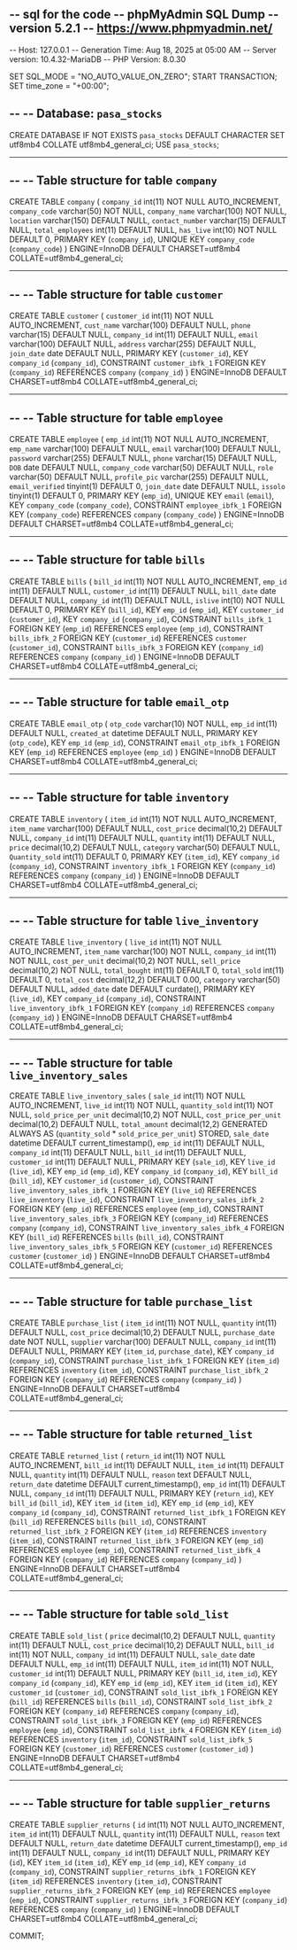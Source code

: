 -- sql for the code 
-- phpMyAdmin SQL Dump
-- version 5.2.1
-- https://www.phpmyadmin.net/
--
-- Host: 127.0.0.1
-- Generation Time: Aug 18, 2025 at 05:00 AM
-- Server version: 10.4.32-MariaDB
-- PHP Version: 8.0.30

SET SQL_MODE = "NO_AUTO_VALUE_ON_ZERO";
START TRANSACTION;
SET time_zone = "+00:00";

--
-- Database: `pasa_stocks`
--
CREATE DATABASE IF NOT EXISTS `pasa_stocks` DEFAULT CHARACTER SET utf8mb4 COLLATE utf8mb4_general_ci;
USE `pasa_stocks`;

-- --------------------------------------------------------

--
-- Table structure for table `company`
--
CREATE TABLE `company` (
  `company_id` int(11) NOT NULL AUTO_INCREMENT,
  `company_code` varchar(50) NOT NULL,
  `company_name` varchar(100) NOT NULL,
  `location` varchar(150) DEFAULT NULL,
  `contact_number` varchar(15) DEFAULT NULL,
  `total_employees` int(11) DEFAULT NULL,
  `has_live` int(10) NOT NULL DEFAULT 0,
  PRIMARY KEY (`company_id`),
  UNIQUE KEY `company_code` (`company_code`)
) ENGINE=InnoDB DEFAULT CHARSET=utf8mb4 COLLATE=utf8mb4_general_ci;

-- --------------------------------------------------------

--
-- Table structure for table `customer`
--
CREATE TABLE `customer` (
  `customer_id` int(11) NOT NULL AUTO_INCREMENT,
  `cust_name` varchar(100) DEFAULT NULL,
  `phone` varchar(15) DEFAULT NULL,
  `company_id` int(11) DEFAULT NULL,
  `email` varchar(100) DEFAULT NULL,
  `address` varchar(255) DEFAULT NULL,
  `join_date` date DEFAULT NULL,
  PRIMARY KEY (`customer_id`),
  KEY `company_id` (`company_id`),
  CONSTRAINT `customer_ibfk_1` FOREIGN KEY (`company_id`) REFERENCES `company` (`company_id`)
) ENGINE=InnoDB DEFAULT CHARSET=utf8mb4 COLLATE=utf8mb4_general_ci;

-- --------------------------------------------------------

--
-- Table structure for table `employee`
--
CREATE TABLE `employee` (
  `emp_id` int(11) NOT NULL AUTO_INCREMENT,
  `emp_name` varchar(100) DEFAULT NULL,
  `email` varchar(100) DEFAULT NULL,
  `password` varchar(255) DEFAULT NULL,
  `phone` varchar(15) DEFAULT NULL,
  `DOB` date DEFAULT NULL,
  `company_code` varchar(50) DEFAULT NULL,
  `role` varchar(50) DEFAULT NULL,
  `profile_pic` varchar(255) DEFAULT NULL,
  `email_verified` tinyint(1) DEFAULT 0,
  `join_date` date DEFAULT NULL,
  `issolo` tinyint(1) DEFAULT 0,
  PRIMARY KEY (`emp_id`),
  UNIQUE KEY `email` (`email`),
  KEY `company_code` (`company_code`),
  CONSTRAINT `employee_ibfk_1` FOREIGN KEY (`company_code`) REFERENCES `company` (`company_code`)
) ENGINE=InnoDB DEFAULT CHARSET=utf8mb4 COLLATE=utf8mb4_general_ci;

-- --------------------------------------------------------

--
-- Table structure for table `bills`
--
CREATE TABLE `bills` (
  `bill_id` int(11) NOT NULL AUTO_INCREMENT,
  `emp_id` int(11) DEFAULT NULL,
  `customer_id` int(11) DEFAULT NULL,
  `bill_date` date DEFAULT NULL,
  `company_id` int(11) DEFAULT NULL,
  `islive` int(10) NOT NULL DEFAULT 0,
  PRIMARY KEY (`bill_id`),
  KEY `emp_id` (`emp_id`),
  KEY `customer_id` (`customer_id`),
  KEY `company_id` (`company_id`),
  CONSTRAINT `bills_ibfk_1` FOREIGN KEY (`emp_id`) REFERENCES `employee` (`emp_id`),
  CONSTRAINT `bills_ibfk_2` FOREIGN KEY (`customer_id`) REFERENCES `customer` (`customer_id`),
  CONSTRAINT `bills_ibfk_3` FOREIGN KEY (`company_id`) REFERENCES `company` (`company_id`)
) ENGINE=InnoDB DEFAULT CHARSET=utf8mb4 COLLATE=utf8mb4_general_ci;

-- --------------------------------------------------------

--
-- Table structure for table `email_otp`
--
CREATE TABLE `email_otp` (
  `otp_code` varchar(10) NOT NULL,
  `emp_id` int(11) DEFAULT NULL,
  `created_at` datetime DEFAULT NULL,
  PRIMARY KEY (`otp_code`),
  KEY `emp_id` (`emp_id`),
  CONSTRAINT `email_otp_ibfk_1` FOREIGN KEY (`emp_id`) REFERENCES `employee` (`emp_id`)
) ENGINE=InnoDB DEFAULT CHARSET=utf8mb4 COLLATE=utf8mb4_general_ci;

-- --------------------------------------------------------

--
-- Table structure for table `inventory`
--
CREATE TABLE `inventory` (
  `item_id` int(11) NOT NULL AUTO_INCREMENT,
  `item_name` varchar(100) DEFAULT NULL,
  `cost_price` decimal(10,2) DEFAULT NULL,
  `company_id` int(11) DEFAULT NULL,
  `quantity` int(11) DEFAULT NULL,
  `price` decimal(10,2) DEFAULT NULL,
  `category` varchar(50) DEFAULT NULL,
  `Quantity_sold` int(11) DEFAULT 0,
  PRIMARY KEY (`item_id`),
  KEY `company_id` (`company_id`),
  CONSTRAINT `inventory_ibfk_1` FOREIGN KEY (`company_id`) REFERENCES `company` (`company_id`)
) ENGINE=InnoDB DEFAULT CHARSET=utf8mb4 COLLATE=utf8mb4_general_ci;

-- --------------------------------------------------------

--
-- Table structure for table `live_inventory`
--
CREATE TABLE `live_inventory` (
  `live_id` int(11) NOT NULL AUTO_INCREMENT,
  `item_name` varchar(100) NOT NULL,
  `company_id` int(11) NOT NULL,
  `cost_per_unit` decimal(10,2) NOT NULL,
  `sell_price` decimal(10,2) NOT NULL,
  `total_bought` int(11) DEFAULT 0,
  `total_sold` int(11) DEFAULT 0,
  `total_cost` decimal(12,2) DEFAULT 0.00,
  `category` varchar(50) DEFAULT NULL,
  `added_date` date DEFAULT curdate(),
  PRIMARY KEY (`live_id`),
  KEY `company_id` (`company_id`),
  CONSTRAINT `live_inventory_ibfk_1` FOREIGN KEY (`company_id`) REFERENCES `company` (`company_id`)
) ENGINE=InnoDB DEFAULT CHARSET=utf8mb4 COLLATE=utf8mb4_general_ci;

-- --------------------------------------------------------

--
-- Table structure for table `live_inventory_sales`
--
CREATE TABLE `live_inventory_sales` (
  `sale_id` int(11) NOT NULL AUTO_INCREMENT,
  `live_id` int(11) NOT NULL,
  `quantity_sold` int(11) NOT NULL,
  `sold_price_per_unit` decimal(10,2) NOT NULL,
  `cost_price_per_unit` decimal(10,2) DEFAULT NULL,
  `total_amount` decimal(12,2) GENERATED ALWAYS AS (`quantity_sold` * `sold_price_per_unit`) STORED,
  `sale_date` datetime DEFAULT current_timestamp(),
  `emp_id` int(11) DEFAULT NULL,
  `company_id` int(11) DEFAULT NULL,
  `bill_id` int(11) DEFAULT NULL,
  `customer_id` int(11) DEFAULT NULL,
  PRIMARY KEY (`sale_id`),
  KEY `live_id` (`live_id`),
  KEY `emp_id` (`emp_id`),
  KEY `company_id` (`company_id`),
  KEY `bill_id` (`bill_id`),
  KEY `customer_id` (`customer_id`),
  CONSTRAINT `live_inventory_sales_ibfk_1` FOREIGN KEY (`live_id`) REFERENCES `live_inventory` (`live_id`),
  CONSTRAINT `live_inventory_sales_ibfk_2` FOREIGN KEY (`emp_id`) REFERENCES `employee` (`emp_id`),
  CONSTRAINT `live_inventory_sales_ibfk_3` FOREIGN KEY (`company_id`) REFERENCES `company` (`company_id`),
  CONSTRAINT `live_inventory_sales_ibfk_4` FOREIGN KEY (`bill_id`) REFERENCES `bills` (`bill_id`),
  CONSTRAINT `live_inventory_sales_ibfk_5` FOREIGN KEY (`customer_id`) REFERENCES `customer` (`customer_id`)
) ENGINE=InnoDB DEFAULT CHARSET=utf8mb4 COLLATE=utf8mb4_general_ci;

-- --------------------------------------------------------

--
-- Table structure for table `purchase_list`
--
CREATE TABLE `purchase_list` (
  `item_id` int(11) NOT NULL,
  `quantity` int(11) DEFAULT NULL,
  `cost_price` decimal(10,2) DEFAULT NULL,
  `purchase_date` date NOT NULL,
  `supplier` varchar(100) DEFAULT NULL,
  `company_id` int(11) DEFAULT NULL,
  PRIMARY KEY (`item_id`, `purchase_date`),
  KEY `company_id` (`company_id`),
  CONSTRAINT `purchase_list_ibfk_1` FOREIGN KEY (`item_id`) REFERENCES `inventory` (`item_id`),
  CONSTRAINT `purchase_list_ibfk_2` FOREIGN KEY (`company_id`) REFERENCES `company` (`company_id`)
) ENGINE=InnoDB DEFAULT CHARSET=utf8mb4 COLLATE=utf8mb4_general_ci;

-- --------------------------------------------------------

--
-- Table structure for table `returned_list`
--
CREATE TABLE `returned_list` (
  `return_id` int(11) NOT NULL AUTO_INCREMENT,
  `bill_id` int(11) DEFAULT NULL,
  `item_id` int(11) DEFAULT NULL,
  `quantity` int(11) DEFAULT NULL,
  `reason` text DEFAULT NULL,
  `return_date` datetime DEFAULT current_timestamp(),
  `emp_id` int(11) DEFAULT NULL,
  `company_id` int(11) DEFAULT NULL,
  PRIMARY KEY (`return_id`),
  KEY `bill_id` (`bill_id`),
  KEY `item_id` (`item_id`),
  KEY `emp_id` (`emp_id`),
  KEY `company_id` (`company_id`),
  CONSTRAINT `returned_list_ibfk_1` FOREIGN KEY (`bill_id`) REFERENCES `bills` (`bill_id`),
  CONSTRAINT `returned_list_ibfk_2` FOREIGN KEY (`item_id`) REFERENCES `inventory` (`item_id`),
  CONSTRAINT `returned_list_ibfk_3` FOREIGN KEY (`emp_id`) REFERENCES `employee` (`emp_id`),
  CONSTRAINT `returned_list_ibfk_4` FOREIGN KEY (`company_id`) REFERENCES `company` (`company_id`)
) ENGINE=InnoDB DEFAULT CHARSET=utf8mb4 COLLATE=utf8mb4_general_ci;

-- --------------------------------------------------------

--
-- Table structure for table `sold_list`
--
CREATE TABLE `sold_list` (
  `price` decimal(10,2) DEFAULT NULL,
  `quantity` int(11) DEFAULT NULL,
  `cost_price` decimal(10,2) DEFAULT NULL,
  `bill_id` int(11) NOT NULL,
  `company_id` int(11) DEFAULT NULL,
  `sale_date` date DEFAULT NULL,
  `emp_id` int(11) DEFAULT NULL,
  `item_id` int(11) NOT NULL,
  `customer_id` int(11) DEFAULT NULL,
  PRIMARY KEY (`bill_id`, `item_id`),
  KEY `company_id` (`company_id`),
  KEY `emp_id` (`emp_id`),
  KEY `item_id` (`item_id`),
  KEY `customer_id` (`customer_id`),
  CONSTRAINT `sold_list_ibfk_1` FOREIGN KEY (`bill_id`) REFERENCES `bills` (`bill_id`),
  CONSTRAINT `sold_list_ibfk_2` FOREIGN KEY (`company_id`) REFERENCES `company` (`company_id`),
  CONSTRAINT `sold_list_ibfk_3` FOREIGN KEY (`emp_id`) REFERENCES `employee` (`emp_id`),
  CONSTRAINT `sold_list_ibfk_4` FOREIGN KEY (`item_id`) REFERENCES `inventory` (`item_id`),
  CONSTRAINT `sold_list_ibfk_5` FOREIGN KEY (`customer_id`) REFERENCES `customer` (`customer_id`)
) ENGINE=InnoDB DEFAULT CHARSET=utf8mb4 COLLATE=utf8mb4_general_ci;

-- --------------------------------------------------------

--
-- Table structure for table `supplier_returns`
--
CREATE TABLE `supplier_returns` (
  `id` int(11) NOT NULL AUTO_INCREMENT,
  `item_id` int(11) DEFAULT NULL,
  `quantity` int(11) DEFAULT NULL,
  `reason` text DEFAULT NULL,
  `return_date` datetime DEFAULT current_timestamp(),
  `emp_id` int(11) DEFAULT NULL,
  `company_id` int(11) DEFAULT NULL,
  PRIMARY KEY (`id`),
  KEY `item_id` (`item_id`),
  KEY `emp_id` (`emp_id`),
  KEY `company_id` (`company_id`),
  CONSTRAINT `supplier_returns_ibfk_1` FOREIGN KEY (`item_id`) REFERENCES `inventory` (`item_id`),
  CONSTRAINT `supplier_returns_ibfk_2` FOREIGN KEY (`emp_id`) REFERENCES `employee` (`emp_id`),
  CONSTRAINT `supplier_returns_ibfk_3` FOREIGN KEY (`company_id`) REFERENCES `company` (`company_id`)
) ENGINE=InnoDB DEFAULT CHARSET=utf8mb4 COLLATE=utf8mb4_general_ci;

COMMIT;